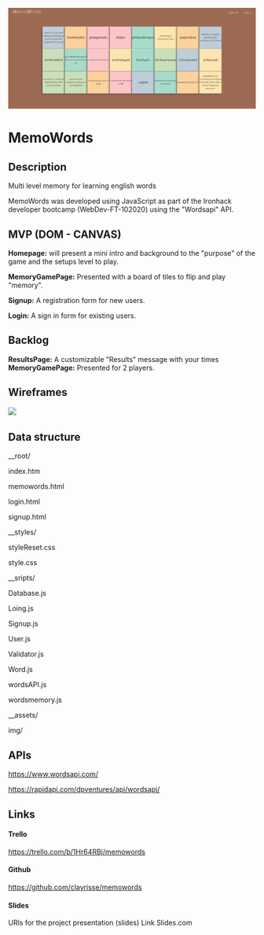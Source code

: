 ![](./assets/images/mw-background.png)
# **MemoWords**


## **Description**


Multi level memory for learning english words

MemoWords was developed using JavaScript as part of the Ironhack developer bootcamp (WebDev-FT-102020) using the "Wordsapi" API.



## **MVP (DOM - CANVAS)**


**Homepage:** will present a mini intro and background to the "purpose" of the game and the setups level to play.

**MemoryGamePage:** Presented with a board of tiles to flip and play "memory". 

**Signup:** A registration form for new users.

**Login:** A sign in form for existing users.



## **Backlog**


**ResultsPage:** A customizable "Results" message with your times
**MemoryGamePage:** Presented for 2 players.



## **Wireframes**


![](/assets/img/wireframes-coinbat.jpg)



## **Data structure**


__root/

index.htm

memowords.html

login.html

signup.html


__styles/

styleReset.css

style.css


__sripts/

Database.js

Loing.js

Signup.js

User.js

Validator.js

Word.js

wordsAPI.js

wordsmemory.js


__assets/

img/



## **APIs**


https://www.wordsapi.com/

https://rapidapi.com/dpventures/api/wordsapi/



## **Links**


#### Trello 
https://trello.com/b/1Hr64RBj/memowords


#### **Github**
https://github.com/clayrisse/memowords


#### **Slides**
URls for the project presentation (slides) Link Slides.com
